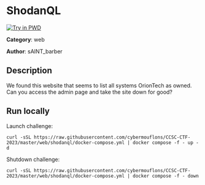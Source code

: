 # ShodanQL

[![Try in PWD](https://raw.githubusercontent.com/play-with-docker/stacks/master/assets/images/button.png)](https://labs.play-with-docker.com/?stack=https://raw.githubusercontent.com/cybermouflons/CCSC-CTF-2023/master/web/shodanql/docker-compose.yml)


**Category**: web

**Author**: sAINT_barber

## Description

We found this website that seems to list all systems OrionTech as owned.
Can you access the admin page and take the site down for good?



## Run locally

Launch challenge:
```
curl -sSL https://raw.githubusercontent.com/cybermouflons/CCSC-CTF-2023/master/web/shodanql/docker-compose.yml | docker compose -f - up -d
```

Shutdown challenge:
```
curl -sSL https://raw.githubusercontent.com/cybermouflons/CCSC-CTF-2023/master/web/shodanql/docker-compose.yml | docker compose -f - down
```
